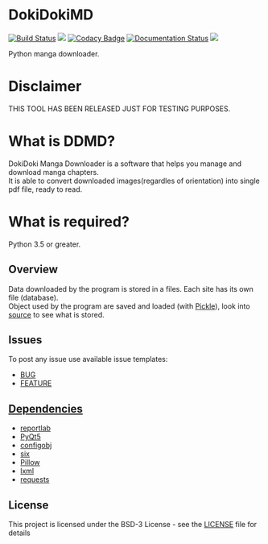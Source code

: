 # DokiDokiMD
[![Build Status](https://travis-ci.org/Konrad-Ziarko/DokiDokiMD.svg?branch=master)](https://travis-ci.org/Konrad-Ziarko/DokiDokiMD)
![](https://img.shields.io/github/issues/Konrad-Ziarko/DokiDokiMD.svg)
[![Codacy Badge](https://api.codacy.com/project/badge/Grade/76fa5ed5e113414fbb2d7ae6b12d00e1)](https://app.codacy.com/app/Konrad-Ziarko/DokiDokiMD?utm_source=github.com&utm_medium=referral&utm_content=Konrad-Ziarko/DokiDokiMD&utm_campaign=Badge_Grade_Dashboard)
[![Documentation Status](https://readthedocs.org/projects/dokidokimd/badge/?version=latest)](https://dokidokimd.readthedocs.io/en/latest/?badge=latest)
![](https://img.shields.io/github/license/Konrad-Ziarko/DokiDokiMD.svg)

Python manga downloader.

# Disclaimer
THIS TOOL HAS BEEN RELEASED JUST FOR TESTING PURPOSES.

# What is DDMD?
DokiDoki Manga Downloader is a software that helps you manage and download manga chapters.
<br>
It is able to convert downloaded images(regardles of orientation) into single pdf file, ready to read.

# What is required?
Python 3.5 or greater.

## Overview
Data downloaded by the program is stored in a files. Each site has its own file (database).
<br>
Object used by the program are saved and loaded (with [Pickle](https://docs.python.org/3/library/pickle.html)), look into [source](dokidokimd/manga_site.py) to see what is stored.

## Issues
To post any issue use available issue templates:
- [BUG](.github/ISSUE_TEMPLATE/bug_report.md)
- [FEATURE](.github/ISSUE_TEMPLATE/feature_request.md)

## [Dependencies](requirements.txt)
- [reportlab](https://pypi.org/project/reportlab/)
- [PyQt5](https://pypi.org/project/PyQt5/)
- [configobj](https://pypi.org/project/configobj/)
- [six](https://pypi.org/project/six/)
- [Pillow](https://pypi.org/project/Pillow/)
- [lxml](https://pypi.org/project/lxml/)
- [requests](https://pypi.org/project/requests/)

## License
This project is licensed under the BSD-3 License - see the [LICENSE](LICENSE) file for details
